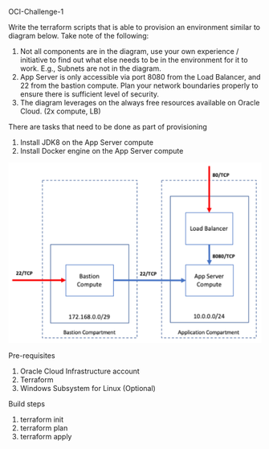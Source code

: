 OCI-Challenge-1

Write the terraform scripts that is able to provision an environment similar to diagram below.
Take note of the following:
1. Not all components are in the diagram, use your own experience / initiative to find out 
   what else needs to be in the environment for it to work. E.g., Subnets are not in the diagram.
2. App Server is only accessible via port 8080 from the Load Balancer, and 22 from the bastion 
   compute. Plan your network boundaries properly to ensure there is sufficient level of security.
3. The diagram leverages on the always free resources available on Oracle Cloud. (2x compute, LB)   

There are tasks that need to be done as part of provisioning
1. Install JDK8 on the App Server compute
2. Install Docker engine on the App Server compute

![alt text](https://github.com/honggo-81/OCI-Challenge-1/blob/main/environment.png?raw=true)

Pre-requisites
1. Oracle Cloud Infrastructure account
2. Terraform
3. Windows Subsystem for Linux (Optional)

Build steps
1. terraform init
2. terraform plan
3. terraform apply